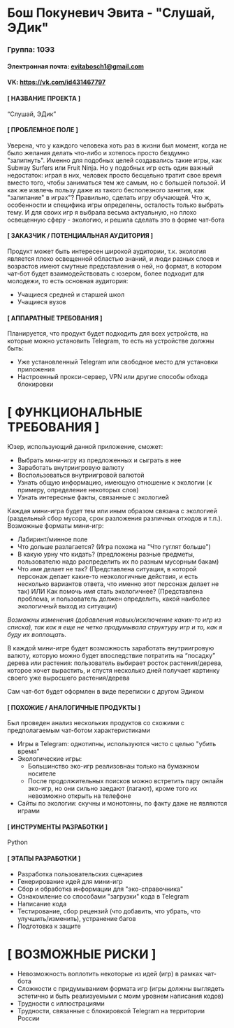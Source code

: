 # Бош Покуневич Эвита - "Слушай, ЭДик"

### Группа: 10Э3
#### Электронная почта: evitabosch1@gmail.com
#### VK: https://vk.com/id431467797
#### [ НАЗВАНИЕ ПРОЕКТА ]

“Слушай, ЭДик”

#### [ ПРОБЛЕМНОЕ ПОЛЕ ]

Уверена, что у каждого человека хоть раз в жизни был момент, когда не было
желания делать что-либо и хотелось просто бездумно "залипнуть". Именно для подобных целей создавались такие игры, как Subway Surfers или 
Fruit Ninja. Но у подобных игр есть один важный недостаток: играя в них, человек просто бесцельно тратит свое время вместо того, чтобы заниматься
тем же самым, но с большей пользой. И как же извлечь пользу даже из такого бесполезного занятия, как "залипание" в играх"? Правильно, сделать игру обучающей. 
Что ж, особенности и специфика игры определены, осталость только выбрать тему. И для своих игр я выбрала весьма актуальную,
но плохо освещенную сферу - экологию, и решила сделать это в форме чат-бота

#### [ ЗАКАЗЧИК / ПОТЕНЦИАЛЬНАЯ АУДИТОРИЯ ]

Продукт может быть интересен широкой аудитории, т.к. экология является плохо освещенной областью знаний, и люди разных слоев и возрастов имеют смутные представления о ней, но формат, в котором чат-бот будет взаимодействовать с юзером, более подходит для молодежи, то есть основная аудитория:
+ Учащиеся средней и старшей школ
+ Учащиеся вузов

#### [ АППАРАТНЫЕ ТРЕБОВАНИЯ ]

Планируется, что продукт будет подходить для всех устройств, на которые можно установить Telegram, то есть на устройстве должны быть:
+ Уже установленный Telegram или свободное место для установки приложения
+ Настроенный прокси-сервер, VPN или другие способы обхода блокировки

# [ ФУНКЦИОНАЛЬНЫЕ ТРЕБОВАНИЯ ]

Юзер, использующий данной приложение, сможет:
+ Выбрать мини-игру из предложенных и сыграть в нее
+ Заработать внутриигровую валюту
+ Воспользоваться внутриигровой валютой
+ Узнать общую информацию, имеющую отношение к экологии (к примеру, определение некоторых слов)
+ Узнать интересные факты, связанные с экологией

Каждая мини-игра будет тем или иным образом связана с экологией (раздельный сбор мусора, срок разложения различных отходов и т.п.). Возможные форматы мини-игр:
+ Лабиринт/минное поле
+ Что дольше разлагается? (Игра похожа на "Что гуглят больше")
+ В какую урну что кидать? (предложены разные предметы, пользователю надо распределить их по разным мусорным бакам)
+ Что *имя* делает не так? (Представлена ситуация, в которой персонаж делает какие-то неэкологичные действия, и есть несколько вариантов ответа, что именно этот персонаж делает не так) ИЛИ Как помочь *имя* стать экологичнее? (Представлена проблема, и пользователь должен определить, какой наиболее экологичный выход из ситуации)

_Возможны изменения (добавления новых/исключение каких-то игр из списка), так как я еще не четко продумывала структуру игр и то, как я буду их воплощать._

В каждой мини-игре будет возможность заработать внутриигровую валюту, которую можно будет впоследствие потратить на “посадку” дерева или растения: пользователь выбирает росток растения/дерева, которое хочет вырастить, и спустя несколько дней получает картинку своего уже выросшего растения/дерева

Сам чат-бот будет оформлен в виде переписки с другом Эдиком 


#### [ ПОХОЖИЕ / АНАЛОГИЧНЫЕ ПРОДУКТЫ ]

Был проведен анализ нескольких продуктов со схожими с предполагаемым чат-ботом характеристиками
+ Игры в Telegram: однотипны, используются чисто с целью "убить время"
+ Экологические игры:
  + Большинство эко-игр реализовнаы только на бумажном носителе
  + После продолжительных поисков можно встретить пару онлайн эко-игр, но они сильно заедают (лагают), кроме того их невозможно открыть на телефоне
+ Сайты по экологии: скучны и монотонны, по факту даже не являются играми

#### [ ИНСТРУМЕНТЫ РАЗРАБОТКИ ]

Python

#### [ ЭТАПЫ РАЗРАБОТКИ ]

- Разработка пользовательских сценариев
- Генерирование идей для мини-игр
- Сбор и обработка информации для "эко-справочника"
- Ознакомление со способами "загрузки" кода в Telegram
- Написание кода
- Тестирование, сбор рецензий (что добавить, что убрать, что улучшить/изменить), устранение багов
- Подготовка к защите 

# [ ВОЗМОЖНЫЕ РИСКИ ]

- Невозможность воплотить некоторые из идей (игр) в рамках чат-бота
- Сложности с придумыванием формата игр (игры должны выглядеть эстетично и быть реализуемыми с моим уровнем написания кодов)
- Трудности с иллюстрациями
- Трудности, связанные с блокировкой Telegram на территории России
